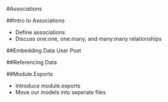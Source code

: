 #Associations

##Intro to Associations
* Define associations
* Discuss one:one, one:many, and many:many relationships

##Embedding Data
User
Post

##Referencing Data

##Module.Exports
* Introduce module.exports
* Move our models into seperate files
